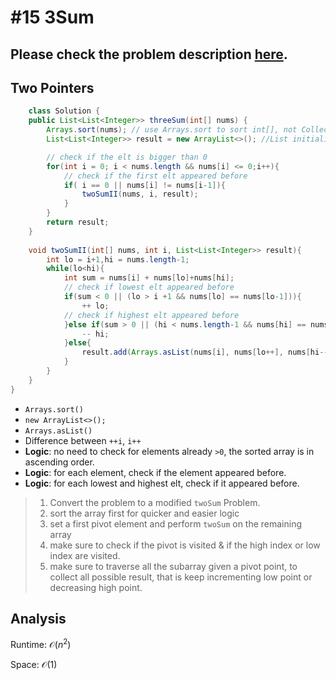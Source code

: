 # #15 3Sum

## Please check the problem description [here](https://leetcode.com/problems/3sum/).

## Two Pointers

```Java
    class Solution {
    public List<List<Integer>> threeSum(int[] nums) {
        Arrays.sort(nums); // use Arrays.sort to sort int[], not Collections.sort
        List<List<Integer>> result = new ArrayList<>(); //List initialization

        // check if the elt is bigger than 0
        for(int i = 0; i < nums.length && nums[i] <= 0;i++){
            // check if the first elt appeared before
            if( i == 0 || nums[i] != nums[i-1]){
                twoSumII(nums, i, result);
            }
        }
        return result;
    }
    
    void twoSumII(int[] nums, int i, List<List<Integer>> result){
        int lo = i+1,hi = nums.length-1;
        while(lo<hi){
            int sum = nums[i] + nums[lo]+nums[hi];
            // check if lowest elt appeared before
            if(sum < 0 || (lo > i +1 && nums[lo] == nums[lo-1])){
                ++ lo;
            // check if highest elt appeared before
            }else if(sum > 0 || (hi < nums.length-1 && nums[hi] == nums[hi+1])){
                -- hi;
            }else{
                result.add(Arrays.asList(nums[i], nums[lo++], nums[hi--]);
            }
        }
    }
}
```

* `Arrays.sort()`
* `new ArrayList<>();`
* `Arrays.asList()`
* Difference between `++i`, `i++`
* **Logic**: no need to check for elements already `>0`, the sorted array is in ascending order.
* **Logic**: for each element, check if the element appeared before.
* **Logic**: for each lowest and highest elt, check if it appeared before.


>1. Convert the problem to a modified `twoSum` Problem.
>2. sort the array first for quicker and easier logic
>3. set a first pivot element and perform `twoSum` on the remaining array
>4. make sure to check if the pivot is visited & if the high index or low index are visited.
>5. make sure to traverse all the subarray given a pivot point, to collect all possible result, that is keep incrementing low point or decreasing high point.

## Analysis

Runtime: $\mathcal{O}(n^2)$

Space: $\mathcal{O}(1)$








